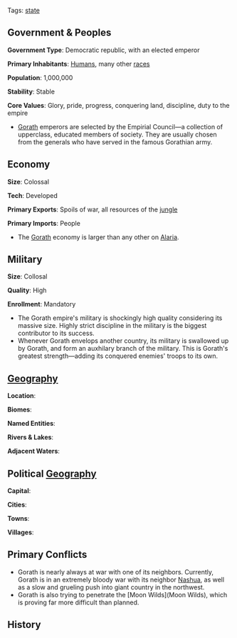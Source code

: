 Tags: [state](States)

## Government & Peoples

**Government Type**: Democratic republic, with an elected emperor

**Primary Inhabitants**: [Humans](Humans), many other [races](Races)

**Population**: 1,000,000

**Stability**: Stable

**Core Values**: Glory, pride, progress, conquering land, discipline, duty to the empire

- [Gorath](Gorath) emperors are selected by the Empirial Council—a collection of upperclass, educated members of society. They are usually chosen from the generals who have served in the famous Gorathian army.


## Economy

**Size**: Colossal

**Tech**: Developed

**Primary Exports**: Spoils of war, all resources of the [jungle](Jungles)

**Primary Imports**: People

- The [Gorath](Gorath) economy is larger than any other on [Alaria](Alaria). 


## Military

**Size**: Collosal

**Quality**: High

**Enrollment**: Mandatory

- The Gorath empire's military is shockingly high quality considering its massive size. Highly strict discipline in the military is the biggest contributor to its success.
- Whenever Gorath envelops another country, its military is swallowed up by Gorath, and form an auxhilary branch of the military. This is Gorath's greatest strength—adding its conquered enemies' troops to its own.


## [Geography](Geography)

**Location**: 

**Biomes**: 

**Named Entities**:

**Rivers & Lakes**: 

**Adjacent Waters**: 


## Political [Geography](Geography)

**Capital**: 

**Cities**: 

**Towns**: 

**Villages**: 


## Primary Conflicts

- Gorath is nearly always at war with one of its neighbors. Currently, Gorath is in an extremely bloody war with its neighbor [Nashua](Nashua), as well as a slow and grueling push into giant country in the northwest.
- Gorath is also trying to penetrate the [Moon Wilds](Moon Wilds), which is proving far more difficult than planned.


## History

